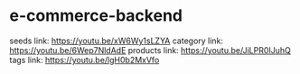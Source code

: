 # e-commerce-backend

seeds link: https://youtu.be/xW6Wy1sLZYA
category link: https://youtu.be/6Wep7NldAdE
products link: https://youtu.be/JiLPR0IJuhQ
tags link: https://youtu.be/lgH0b2MxVfo